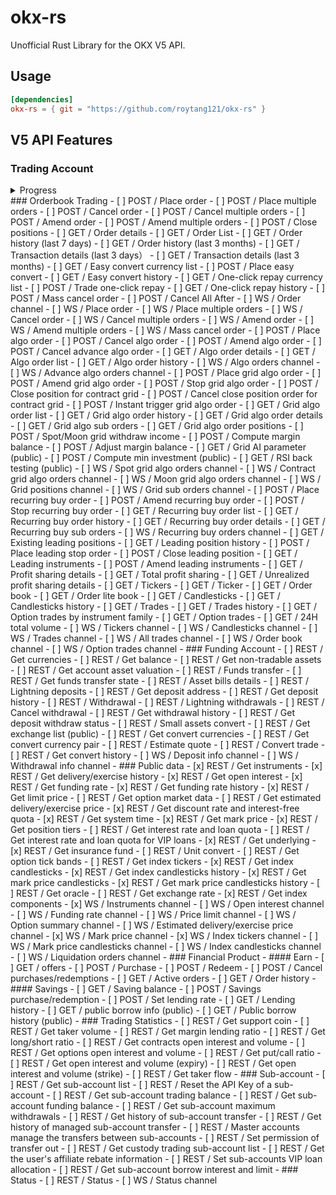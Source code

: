 # okx-rs
Unofficial Rust Library for the OKX V5 API.

## Usage
```toml
[dependencies]
okx-rs = { git = "https://github.com/roytang121/okx-rs" }
```

<!-- extracted from https://www.okx.com/docs-v5/en/ -->
## V5 API Features
### Trading Account
<details>
  <summary>Progress</summary>

- [ ] REST / Get balance
- [ ] REST / Get positions
- [ ] REST / Get positions history
- [ ] REST / Get account and position risk
- [ ] REST / Get bills details (last 7 days)
- [ ] REST / Get bills details (last 3 months)
- [ ] REST / Get account configuration
- [ ] REST / Set position mode
- [ ] REST / Set leverage
- [ ] REST / Get maximum buy/sell amount or open amount
- [ ] REST / Get maximum available tradable amount
- [ ] REST / Increase/decrease margin
- [ ] REST / Get leverage
- [ ] REST / Get leverage estimated info
- [ ] REST / Get the maximum loan of instrument
- [ ] REST / Get fee rates
- [ ] REST / Get interest accrued data
- [ ] REST / Get interest rate
- [ ] REST / Set greeks (PA/BS)
- [ ] REST / Isolated margin trading settings
- [ ] REST / Get maximum withdrawals
- [ ] REST / Get account risk state
- [ ] REST / Manual borrow and repay in Quick Margin Mode
- [ ] REST / Get borrow and repay history in Quick Margin Mode
- [ ] REST / VIP loans borrow and repay
- [ ] REST / Get borrow and repay history for VIP loans
- [ ] REST / Get VIP interest accrued data
- [ ] REST / Get VIP interest deducted data
- [ ] REST / Get VIP loan order list
- [ ] REST / Get VIP loan order detail
- [ ] REST / Get borrow interest and limit
- [ ] REST / Position builder
- [ ] REST / Get Greeks
- [ ] REST / Get PM position limitation
- [ ] REST / Set risk offset type
- [ ] REST / Activate option
- [ ] REST / Set auto loan
- [ ] REST / Set account mode
- [ ] REST / Reset MMP Status
- [ ] REST / Set MMP
- [ ] REST / GET MMP Config
- [ ] WS / Account channel
- [ ] WS / Positions channel
- [ ] WS / Balance and position channel
- [ ] WS / Position risk warning
- [ ] WS / Account greeks channel

</details>
### Orderbook Trading
    - [ ] POST / Place order
    - [ ] POST / Place multiple orders
    - [ ] POST / Cancel order
    - [ ] POST / Cancel multiple orders
    - [ ] POST / Amend order
    - [ ] POST / Amend multiple orders
    - [ ] POST / Close positions
    - [ ] GET / Order details
    - [ ] GET / Order List
    - [ ] GET / Order history (last 7 days)
    - [ ] GET / Order history (last 3 months)
    - [ ] GET / Transaction details (last 3 days）
    - [ ] GET / Transaction details (last 3 months)
    - [ ] GET / Easy convert currency list
    - [ ] POST / Place easy convert
    - [ ] GET / Easy convert history
    - [ ] GET / One-click repay currency list
    - [ ] POST / Trade one-click repay
    - [ ] GET / One-click repay history
    - [ ] POST / Mass cancel order
    - [ ] POST / Cancel All After
    - [ ] WS / Order channel
    - [ ] WS / Place order
    - [ ] WS / Place multiple orders
    - [ ] WS / Cancel order
    - [ ] WS / Cancel multiple orders
    - [ ] WS / Amend order
    - [ ] WS / Amend multiple orders
    - [ ] WS / Mass cancel order
    - [ ] POST / Place algo order
    - [ ] POST / Cancel algo order
    - [ ] POST / Amend algo order
    - [ ] POST / Cancel advance algo order
    - [ ] GET / Algo order details
    - [ ] GET / Algo order list
    - [ ] GET / Algo order history
    - [ ] WS / Algo orders channel
    - [ ] WS / Advance algo orders channel
    - [ ] POST / Place grid algo order
    - [ ] POST / Amend grid algo order
    - [ ] POST / Stop grid algo order
    - [ ] POST / Close position for contract grid
    - [ ] POST / Cancel close position order for contract grid
    - [ ] POST / Instant trigger grid algo order
    - [ ] GET / Grid algo order list
    - [ ] GET / Grid algo order history
    - [ ] GET / Grid algo order details
    - [ ] GET / Grid algo sub orders
    - [ ] GET / Grid algo order positions
    - [ ] POST / Spot/Moon grid withdraw income
    - [ ] POST / Compute margin balance
    - [ ] POST / Adjust margin balance
    - [ ] GET / Grid AI parameter (public)
    - [ ] POST / Compute min investment (public)
    - [ ] GET / RSI back testing (public)
    - [ ] WS / Spot grid algo orders channel
    - [ ] WS / Contract grid algo orders channel
    - [ ] WS / Moon grid algo orders channel
    - [ ] WS / Grid positions channel
    - [ ] WS / Grid sub orders channel
    - [ ] POST / Place recurring buy order
    - [ ] POST / Amend recurring buy order
    - [ ] POST / Stop recurring buy order
    - [ ] GET / Recurring buy order list
    - [ ] GET / Recurring buy order history
    - [ ] GET / Recurring buy order details
    - [ ] GET / Recurring buy sub orders
    - [ ] WS / Recurring buy orders channel
    - [ ] GET / Existing leading positions
    - [ ] GET / Leading position history
    - [ ] POST / Place leading stop order
    - [ ] POST / Close leading position
    - [ ] GET / Leading instruments
    - [ ] POST / Amend leading instruments
    - [ ] GET / Profit sharing details
    - [ ] GET / Total profit sharing
    - [ ] GET / Unrealized profit sharing details
    - [ ] GET / Tickers
    - [ ] GET / Ticker
    - [ ] GET / Order book
    - [ ] GET / Order lite book
    - [ ] GET / Candlesticks
    - [ ] GET / Candlesticks history
    - [ ] GET / Trades
    - [ ] GET / Trades history
    - [ ] GET / Option trades by instrument family
    - [ ] GET / Option trades
    - [ ] GET / 24H total volume
    - [ ] WS / Tickers channel
    - [ ] WS / Candlesticks channel
    - [ ] WS / Trades channel
    - [ ] WS / All trades channel
    - [ ] WS / Order book channel
    - [ ] WS / Option trades channel
- ### Funding Account
    - [ ] REST / Get currencies
    - [ ] REST / Get balance
    - [ ] REST / Get non-tradable assets
    - [ ] REST / Get account asset valuation
    - [ ] REST / Funds transfer
    - [ ] REST / Get funds transfer state
    - [ ] REST / Asset bills details
    - [ ] REST / Lightning deposits
    - [ ] REST / Get deposit address
    - [ ] REST / Get deposit history
    - [ ] REST / Withdrawal
    - [ ] REST / Lightning withdrawals
    - [ ] REST / Cancel withdrawal
    - [ ] REST / Get withdrawal history
    - [ ] REST / Get deposit withdraw status
    - [ ] REST / Small assets convert
    - [ ] REST / Get exchange list (public)
    - [ ] REST / Get convert currencies
    - [ ] REST / Get convert currency pair
    - [ ] REST / Estimate quote
    - [ ] REST / Convert trade
    - [ ] REST / Get convert history
    - [ ] WS / Deposit info channel
    - [ ] WS / Withdrawal info channel
- ### Public data
    - [x] REST / Get instruments
    - [x] REST / Get delivery/exercise history
    - [x] REST / Get open interest
    - [x] REST / Get funding rate
    - [x] REST / Get funding rate history
    - [x] REST / Get limit price
    - [ ] REST / Get option market data
    - [ ] REST / Get estimated delivery/exercise price
    - [x] REST / Get discount rate and interest-free quota
    - [x] REST / Get system time
    - [x] REST / Get mark price
    - [x] REST / Get position tiers
    - [ ] REST / Get interest rate and loan quota
    - [ ] REST / Get interest rate and loan quota for VIP loans
    - [x] REST / Get underlying
    - [x] REST / Get insurance fund
    - [ ] REST / Unit convert
    - [ ] REST / Get option tick bands
    - [ ] REST / Get index tickers
    - [x] REST / Get index candlesticks
    - [x] REST / Get index candlesticks history
    - [x] REST / Get mark price candlesticks
    - [x] REST / Get mark price candlesticks history
    - [ ] REST / Get oracle
    - [ ] REST / Get exchange rate
    - [x] REST / Get index components
    - [x] WS / Instruments channel
    - [ ] WS / Open interest channel
    - [ ] WS / Funding rate channel
    - [ ] WS / Price limit channel
    - [ ] WS / Option summary channel
    - [ ] WS / Estimated delivery/exercise price channel
    - [x] WS / Mark price channel
    - [x] WS / Index tickers channel
    - [ ] WS / Mark price candlesticks channel
    - [ ] WS / Index candlesticks channel
    - [ ] WS / Liquidation orders channel
- ### Financial Product
    - #### Earn
        - [ ] GET / offers
        - [ ] POST / Purchase
        - [ ] POST / Redeem
        - [ ] POST / Cancel purchases/redemptions
        - [ ] GET / Active orders
        - [ ] GET / Order history
    - #### Savings
        - [ ] GET / Saving balance
        - [ ] POST / Savings purchase/redemption
        - [ ] POST / Set lending rate
        - [ ] GET / Lending history
        - [ ] GET / public borrow info (public)
        - [ ] GET / Public borrow history (public)
- ### Trading Statistics
    - [ ] REST / Get support coin
    - [ ] REST / Get taker volume
    - [ ] REST / Get margin lending ratio
    - [ ] REST / Get long/short ratio
    - [ ] REST / Get contracts open interest and volume
    - [ ] REST / Get options open interest and volume
    - [ ] REST / Get put/call ratio
    - [ ] REST / Get open interest and volume (expiry)
    - [ ] REST / Get open interest and volume (strike)
    - [ ] REST / Get taker flow
- ### Sub-account
    - [ ] REST / Get sub-account list
    - [ ] REST / Reset the API Key of a sub-account
    - [ ] REST / Get sub-account trading balance
    - [ ] REST / Get sub-account funding balance
    - [ ] REST / Get sub-account maximum withdrawals
    - [ ] REST / Get history of sub-account transfer
    - [ ] REST / Get history of managed sub-account transfer
    - [ ] REST / Master accounts manage the transfers between sub-accounts
    - [ ] REST / Set permission of transfer out
    - [ ] REST / Get custody trading sub-account list
    - [ ] REST / Get the user's affiliate rebate information
    - [ ] REST / Set sub-accounts VIP loan allocation
    - [ ] REST / Get sub-account borrow interest and limit
- ### Status
    - [ ] REST / Status
    - [ ] WS / Status channel

